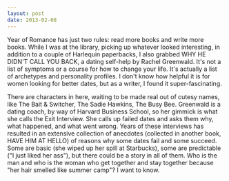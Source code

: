 ```yaml
---
layout: post
date: 2013-02-08
---
```


Year of Romance has just two rules: read more books and write more books. While I was at the library, picking up whatever looked interesting, in addition to a couple of Harlequin paperbacks, I also grabbed WHY HE DIDN'T CALL YOU BACK, a dating self-help by Rachel Greenwald. It's not a list of symptoms or a course for how to change your life. It's actually a list of archetypes and personality profiles. I don't know how helpful it is for women looking for better dates, but as a writer, I found it super-fascinating.  

There are characters in here, waiting to be made real out of cutesy names, like The Bait & Switcher, The Sadie Hawkins, The Busy Bee. Greenwald is a dating coach, by way of Harvard Business School, so her gimmick is what she calls the Exit Interview. She calls up failed dates and asks them why, what happened, and what went wrong. Years of these interviews has resulted in an extensive collection of anecdotes (collected in another book, HAVE HIM AT HELLO) of reasons why some dates fail and some succeed. Some are basic (she wiped up her spill at Starbucks), some are predictable ("I just liked her ass"), but there could be a story in all of them. Who is the man and who is the woman who get together and stay together because "her hair smelled like summer camp"? I want to know. 
